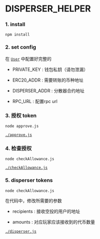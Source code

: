 # DISPERSER_HELPER

### 1. install

    npm install


### 2. set config
在 [`User`](./config/user.js) 中配置好完整的
- PRIVATE_KEY : 钱包私钥（请勿泄漏）

- ERC20_ADDR : 需要转账的币种地址

- DISPERSER_ADDR : 分散器合约地址

- RPC_URL : 配置rpc url

### 3. 授权 token

    node approve.js

[`./approve.js`](./approve.js)

### 4. 检查授权

    node checkAllowance.js

[`./checkAllowance.js`](./checkAllowance.js)

### 5. disperser tokens

    node checkAllowance.js

在代码中，修改所需要的参数

- recipients : 接收空投的用户的地址

- amounts : 对应玩家应该接收到的代币数量

[`./disperser.js`](./disperser.js)